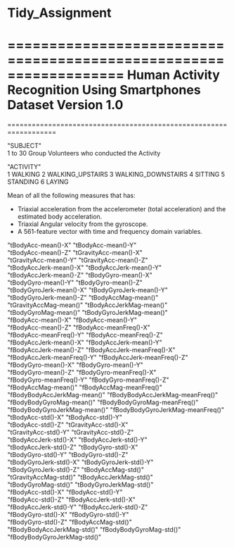 # Tidy_Assignment
==================================================================
Human Activity Recognition Using Smartphones Dataset
Version 1.0
==================================================================

==================================================================

"SUBJECT"                         
1 to 30 Group Volunteers who conducted the Activity


"ACTIVITY"                       
1 WALKING
2 WALKING_UPSTAIRS
3 WALKING_DOWNSTAIRS
4 SITTING
5 STANDING
6 LAYING

Mean of all the following measures that has:
- Triaxial acceleration from the accelerometer (total acceleration) and the estimated body acceleration.
- Triaxial Angular velocity from the gyroscope. 
- A 561-feature vector with time and frequency domain variables. 

"tBodyAcc-mean()-X"
"tBodyAcc-mean()-Y"              
"tBodyAcc-mean()-Z"
"tGravityAcc-mean()-X"           
"tGravityAcc-mean()-Y"
"tGravityAcc-mean()-Z"           
"tBodyAccJerk-mean()-X"
"tBodyAccJerk-mean()-Y"          
"tBodyAccJerk-mean()-Z"
"tBodyGyro-mean()-X"             
"tBodyGyro-mean()-Y"
"tBodyGyro-mean()-Z"             
"tBodyGyroJerk-mean()-X"
"tBodyGyroJerk-mean()-Y"         
"tBodyGyroJerk-mean()-Z"
"tBodyAccMag-mean()"             
"tGravityAccMag-mean()"
"tBodyAccJerkMag-mean()"         
"tBodyGyroMag-mean()"
"tBodyGyroJerkMag-mean()"        
"fBodyAcc-mean()-X"
"fBodyAcc-mean()-Y"              
"fBodyAcc-mean()-Z"
"fBodyAcc-meanFreq()-X"          
"fBodyAcc-meanFreq()-Y"
"fBodyAcc-meanFreq()-Z"          
"fBodyAccJerk-mean()-X"
"fBodyAccJerk-mean()-Y"          
"fBodyAccJerk-mean()-Z"
"fBodyAccJerk-meanFreq()-X"      
"fBodyAccJerk-meanFreq()-Y"
"fBodyAccJerk-meanFreq()-Z"      
"fBodyGyro-mean()-X"
"fBodyGyro-mean()-Y"             
"fBodyGyro-mean()-Z"
"fBodyGyro-meanFreq()-X"         
"fBodyGyro-meanFreq()-Y"
"fBodyGyro-meanFreq()-Z"         
"fBodyAccMag-mean()"
"fBodyAccMag-meanFreq()"         
"fBodyBodyAccJerkMag-mean()"
"fBodyBodyAccJerkMag-meanFreq()" 
"fBodyBodyGyroMag-mean()"
"fBodyBodyGyroMag-meanFreq()"    
"fBodyBodyGyroJerkMag-mean()"
"fBodyBodyGyroJerkMag-meanFreq()"
"tBodyAcc-std()-X"
"tBodyAcc-std()-Y"               
"tBodyAcc-std()-Z"
"tGravityAcc-std()-X"            
"tGravityAcc-std()-Y"
"tGravityAcc-std()-Z"            
"tBodyAccJerk-std()-X"
"tBodyAccJerk-std()-Y"           
"tBodyAccJerk-std()-Z"
"tBodyGyro-std()-X"              
"tBodyGyro-std()-Y"
"tBodyGyro-std()-Z"              
"tBodyGyroJerk-std()-X"
"tBodyGyroJerk-std()-Y"          
"tBodyGyroJerk-std()-Z"
"tBodyAccMag-std()"              
"tGravityAccMag-std()"
"tBodyAccJerkMag-std()"          
"tBodyGyroMag-std()"
"tBodyGyroJerkMag-std()"         
"fBodyAcc-std()-X"
"fBodyAcc-std()-Y"               
"fBodyAcc-std()-Z"
"fBodyAccJerk-std()-X"           
"fBodyAccJerk-std()-Y"
"fBodyAccJerk-std()-Z"           
"fBodyGyro-std()-X"
"fBodyGyro-std()-Y"              
"fBodyGyro-std()-Z"
"fBodyAccMag-std()"              
"fBodyBodyAccJerkMag-std()"
"fBodyBodyGyroMag-std()"         
"fBodyBodyGyroJerkMag-std()"     
